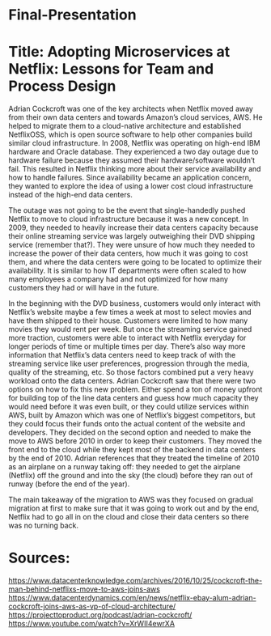 # Final-Presentation

# Title: Adopting Microservices at Netflix: Lessons for Team and Process Design

Adrian Cockcroft was one of the key architects when Netflix moved away from their own data centers and towards Amazon’s cloud services, AWS. He helped to migrate them to a cloud-native architecture and established NetflixOSS, which is open source software to help other companies build similar cloud infrastructure. 
In 2008, Netflix was operating on high-end IBM hardware and Oracle database. They experienced a two day outage due to hardware failure because they assumed their hardware/software wouldn’t fail. This resulted in Netflix thinking more about their service availability and how to handle failures. Since availability became an application concern, they wanted to explore the idea of using a lower cost cloud infrastructure instead of the high-end data centers. 
	
The outage was not going to be the event that single-handedly pushed Netflix to move to cloud infrastructure because it was a new concept. In 2009, they needed to heavily increase their data centers capacity because their online streaming service was largely outweighing their DVD shipping service (remember that?). They were unsure of how much they needed to increase the power of their data centers, how much it was going to cost them, and where the data centers were going to be located to optimize their availability. It is similar to how IT departments were often scaled to how many employees a company had and not optimized for how many customers they had or will have in the future. 
	
In the beginning with the DVD business, customers would only interact with Netflix’s website maybe a few times a week at most to select movies and have them shipped to their house. Customers were limited to how many movies they would rent per week. But once the streaming service gained more traction, customers were able to interact with Netflix everyday for longer periods of time or multiple times per day. There’s also way more information that Netflix’s data centers need to keep track of with the streaming service like user preferences, progression through the media, quality of the streaming, etc. So those factors combined put a very heavy workload onto the data centers. Adrian Cockcroft saw that there were two options on how to fix this new problem. Either spend a ton of money upfront for building top of the line data centers and guess how much capacity they would need before it was even built, or they could utilize services within AWS, built by Amazon which was one of Netflix’s biggest competitors, but they could focus their funds onto the actual content of the website and developers. They decided on the second option and needed to make the move to AWS before 2010 in order to keep their customers. They moved the front end to the cloud while they kept most of the backend in data centers by the end of 2010. Adrian references that they treated the timeline of 2010 as an airplane on a runway taking off: they needed to get the airplane (Netflix) off the ground and into the sky (the cloud) before they ran out of runway (before the end of the year). 
	
The main takeaway of the migration to AWS was they focused on gradual migration at first to make sure that it was going to work out and by the end, Netflix had to go all in on the cloud and close their data centers so there was no turning back. 
	
# Sources:
https://www.datacenterknowledge.com/archives/2016/10/25/cockcroft-the-man-behind-netflixs-move-to-aws-joins-aws
https://www.datacenterdynamics.com/en/news/netflix-ebay-alum-adrian-cockcroft-joins-aws-as-vp-of-cloud-architecture/
https://projecttoproduct.org/podcast/adrian-cockcroft/ 
https://www.youtube.com/watch?v=XrWII4ewrXA 
